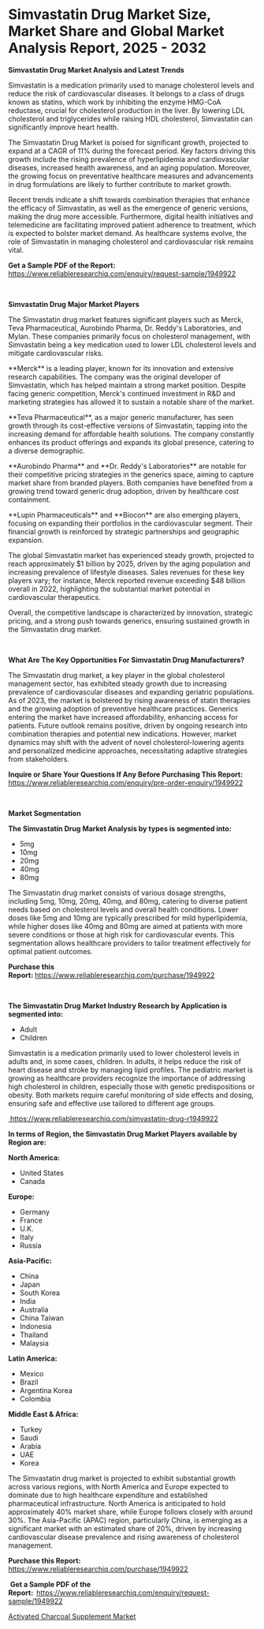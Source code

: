 <p><h1>Simvastatin Drug Market Size, Market Share and Global Market Analysis Report, 2025 - 2032</h1></p><p><strong>Simvastatin Drug Market Analysis and Latest Trends</strong></p>
<p><p>Simvastatin is a medication primarily used to manage cholesterol levels and reduce the risk of cardiovascular diseases. It belongs to a class of drugs known as statins, which work by inhibiting the enzyme HMG-CoA reductase, crucial for cholesterol production in the liver. By lowering LDL cholesterol and triglycerides while raising HDL cholesterol, Simvastatin can significantly improve heart health.</p><p>The Simvastatin Drug Market is poised for significant growth, projected to expand at a CAGR of 11% during the forecast period. Key factors driving this growth include the rising prevalence of hyperlipidemia and cardiovascular diseases, increased health awareness, and an aging population. Moreover, the growing focus on preventative healthcare measures and advancements in drug formulations are likely to further contribute to market growth.</p><p>Recent trends indicate a shift towards combination therapies that enhance the efficacy of Simvastatin, as well as the emergence of generic versions, making the drug more accessible. Furthermore, digital health initiatives and telemedicine are facilitating improved patient adherence to treatment, which is expected to bolster market demand. As healthcare systems evolve, the role of Simvastatin in managing cholesterol and cardiovascular risk remains vital.</p></p>
<p><strong>Get a Sample PDF of the Report:&nbsp;</strong> <a href="https://www.reliableresearchiq.com/enquiry/request-sample/1949922?utm_campaign=3350&utm_medium=2&utm_source=Github&utm_content=ia&utm_term=08032025&utm_id=simvastatin-drug">https://www.reliableresearchiq.com/enquiry/request-sample/1949922</a></p>
<p>&nbsp;</p>
<p><strong>Simvastatin Drug Major Market Players</strong></p>
<p><p>The Simvastatin drug market features significant players such as Merck, Teva Pharmaceutical, Aurobindo Pharma, Dr. Reddy's Laboratories, and Mylan. These companies primarily focus on cholesterol management, with Simvastatin being a key medication used to lower LDL cholesterol levels and mitigate cardiovascular risks.</p><p>**Merck** is a leading player, known for its innovation and extensive research capabilities. The company was the original developer of Simvastatin, which has helped maintain a strong market position. Despite facing generic competition, Merck's continued investment in R&D and marketing strategies has allowed it to sustain a notable share of the market.</p><p>**Teva Pharmaceutical**, as a major generic manufacturer, has seen growth through its cost-effective versions of Simvastatin, tapping into the increasing demand for affordable health solutions. The company constantly enhances its product offerings and expands its global presence, catering to a diverse demographic.</p><p>**Aurobindo Pharma** and **Dr. Reddy's Laboratories** are notable for their competitive pricing strategies in the generics space, aiming to capture market share from branded players. Both companies have benefited from a growing trend toward generic drug adoption, driven by healthcare cost containment.</p><p>**Lupin Pharmaceuticals** and **Biocon** are also emerging players, focusing on expanding their portfolios in the cardiovascular segment. Their financial growth is reinforced by strategic partnerships and geographic expansion.</p><p>The global Simvastatin market has experienced steady growth, projected to reach approximately $1 billion by 2025, driven by the aging population and increasing prevalence of lifestyle diseases. Sales revenues for these key players vary; for instance, Merck reported revenue exceeding $48 billion overall in 2022, highlighting the substantial market potential in cardiovascular therapeutics.</p><p>Overall, the competitive landscape is characterized by innovation, strategic pricing, and a strong push towards generics, ensuring sustained growth in the Simvastatin drug market.</p></p>
<p>&nbsp;</p>
<p><strong>What Are The Key Opportunities For Simvastatin Drug Manufacturers?</strong></p>
<p><p>The Simvastatin drug market, a key player in the global cholesterol management sector, has exhibited steady growth due to increasing prevalence of cardiovascular diseases and expanding geriatric populations. As of 2023, the market is bolstered by rising awareness of statin therapies and the growing adoption of preventive healthcare practices. Generics entering the market have increased affordability, enhancing access for patients. Future outlook remains positive, driven by ongoing research into combination therapies and potential new indications. However, market dynamics may shift with the advent of novel cholesterol-lowering agents and personalized medicine approaches, necessitating adaptive strategies from stakeholders.</p></p>
<p><strong>Inquire or Share Your Questions If Any Before Purchasing This Report:</strong> <a href="https://www.reliableresearchiq.com/enquiry/pre-order-enquiry/1949922?utm_campaign=3350&utm_medium=2&utm_source=Github&utm_content=ia&utm_term=08032025&utm_id=simvastatin-drug">https://www.reliableresearchiq.com/enquiry/pre-order-enquiry/1949922</a></p>
<p>&nbsp;</p>
<p><strong>Market Segmentation</strong></p>
<p><strong>The Simvastatin Drug Market Analysis by types is segmented into:</strong></p>
<p><ul><li>5mg</li><li>10mg</li><li>20mg</li><li>40mg</li><li>80mg</li></ul></p>
<p><p>The Simvastatin drug market consists of various dosage strengths, including 5mg, 10mg, 20mg, 40mg, and 80mg, catering to diverse patient needs based on cholesterol levels and overall health conditions. Lower doses like 5mg and 10mg are typically prescribed for mild hyperlipidemia, while higher doses like 40mg and 80mg are aimed at patients with more severe conditions or those at high risk for cardiovascular events. This segmentation allows healthcare providers to tailor treatment effectively for optimal patient outcomes.</p></p>
<p><strong>Purchase this Report:&nbsp;</strong><a href="https://www.reliableresearchiq.com/purchase/1949922?utm_campaign=3350&utm_medium=2&utm_source=Github&utm_content=ia&utm_term=08032025&utm_id=simvastatin-drug">https://www.reliableresearchiq.com/purchase/1949922</a></p>
<p>&nbsp;</p>
<p><strong>The Simvastatin Drug Market Industry Research by Application is segmented into:</strong></p>
<p><ul><li>Adult</li><li>Children</li></ul></p>
<p><p>Simvastatin is a medication primarily used to lower cholesterol levels in adults and, in some cases, children. In adults, it helps reduce the risk of heart disease and stroke by managing lipid profiles. The pediatric market is growing as healthcare providers recognize the importance of addressing high cholesterol in children, especially those with genetic predispositions or obesity. Both markets require careful monitoring of side effects and dosing, ensuring safe and effective use tailored to different age groups.</p></p>
<p><a href="https://www.reliableresearchiq.com/simvastatin-drug-r1949922?utm_campaign=3350&utm_medium=2&utm_source=Github&utm_content=ia&utm_term=08032025&utm_id=simvastatin-drug">&nbsp;https://www.reliableresearchiq.com/simvastatin-drug-r1949922</a></p>
<p><strong>In terms of Region, the Simvastatin Drug Market Players available by Region are:</strong></p>
<p>
    <p> <strong> North America: </strong>
        <ul>
            <li>United States</li>
            <li>Canada</li>
        </ul>
        </p> 
    <p> <strong> Europe: </strong>
        <ul>
            <li>Germany</li>
            <li>France</li>
            <li>U.K.</li>
            <li>Italy</li>
            <li>Russia</li>
        </ul>
        </p> 
    <p> <strong> Asia-Pacific: </strong>
        <ul>
            <li>China</li>
            <li>Japan</li>
            <li>South Korea</li>
            <li>India</li>
            <li>Australia</li>
            <li>China Taiwan</li>
            <li>Indonesia</li>
            <li>Thailand</li>
            <li>Malaysia</li>
        </ul>
        </p> 
    <p> <strong> Latin America: </strong>
        <ul>
            <li>Mexico</li>
            <li>Brazil</li>
            <li>Argentina Korea</li>
            <li>Colombia</li>
        </ul>
        </p> 
    <p> <strong> Middle East & Africa: </strong>
        <ul>
            <li>Turkey</li>
            <li>Saudi</li>
            <li>Arabia</li>
            <li>UAE</li>
            <li>Korea</li>
        </ul>
    </p>
    </p>
<p><p>The Simvastatin drug market is projected to exhibit substantial growth across various regions, with North America and Europe expected to dominate due to high healthcare expenditure and established pharmaceutical infrastructure. North America is anticipated to hold approximately 40% market share, while Europe follows closely with around 30%. The Asia-Pacific (APAC) region, particularly China, is emerging as a significant market with an estimated share of 20%, driven by increasing cardiovascular disease prevalence and rising awareness of cholesterol management.</p></p>
<p><strong>Purchase this Report: </strong><a href="https://www.reliableresearchiq.com/purchase/1949922?utm_campaign=3350&utm_medium=2&utm_source=Github&utm_content=ia&utm_term=08032025&utm_id=simvastatin-drug">https://www.reliableresearchiq.com/purchase/1949922</a></p>
<p>&nbsp;<strong>Get a Sample PDF of the Report:&nbsp;&nbsp;</strong><a href="https://www.reliableresearchiq.com/enquiry/request-sample/1949922?utm_campaign=3350&utm_medium=2&utm_source=Github&utm_content=ia&utm_term=08032025&utm_id=simvastatin-drug">https://www.reliableresearchiq.com/enquiry/request-sample/1949922</a></p>
<p><strong></strong></p>
<p><p><a href="https://github.com/anggigpps/Market-Research-Report-List-1/blob/main/activated-charcoal-supplement-market.md?utm_campaign=3350&utm_medium=2&utm_source=Github&utm_content=ia&utm_term=08032025&utm_id=simvastatin-drug">Activated Charcoal Supplement Market</a></p></p>